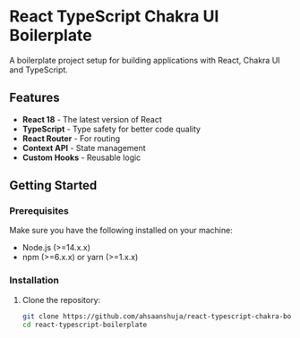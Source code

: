 # React TypeScript Chakra UI Boilerplate

A boilerplate project setup for building applications with React, Chakra UI and TypeScript.

## Features

- **React 18** - The latest version of React
- **TypeScript** - Type safety for better code quality
- **React Router** - For routing
- **Context API** - State management
- **Custom Hooks** - Reusable logic

## Getting Started

### Prerequisites

Make sure you have the following installed on your machine:

- Node.js (>=14.x.x)
- npm (>=6.x.x) or yarn (>=1.x.x)

### Installation

1. Clone the repository:
   ```sh
   git clone https://github.com/ahsaanshuja/react-typescript-chakra-boilerplate.git
   cd react-typescript-boilerplate
   ```
